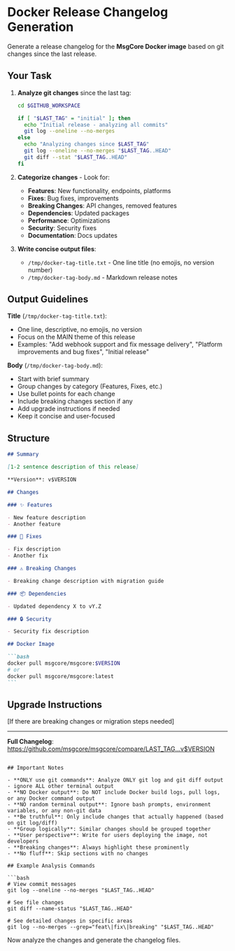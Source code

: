 # Docker Release Changelog Generation

Generate a release changelog for the **MsgCore Docker image** based on git changes since the last release.

## Your Task

1. **Analyze git changes** since the last tag:

   ```bash
   cd $GITHUB_WORKSPACE

   if [ "$LAST_TAG" = "initial" ]; then
     echo "Initial release - analyzing all commits"
     git log --oneline --no-merges
   else
     echo "Analyzing changes since $LAST_TAG"
     git log --oneline --no-merges "$LAST_TAG..HEAD"
     git diff --stat "$LAST_TAG..HEAD"
   fi
   ```

2. **Categorize changes** - Look for:
   - **Features**: New functionality, endpoints, platforms
   - **Fixes**: Bug fixes, improvements
   - **Breaking Changes**: API changes, removed features
   - **Dependencies**: Updated packages
   - **Performance**: Optimizations
   - **Security**: Security fixes
   - **Documentation**: Docs updates

3. **Write concise output files**:
   - `/tmp/docker-tag-title.txt` - One line title (no emojis, no version number)
   - `/tmp/docker-tag-body.md` - Markdown release notes

## Output Guidelines

**Title** (`/tmp/docker-tag-title.txt`):

- One line, descriptive, no emojis, no version
- Focus on the MAIN theme of this release
- Examples: "Add webhook support and fix message delivery", "Platform improvements and bug fixes", "Initial release"

**Body** (`/tmp/docker-tag-body.md`):

- Start with brief summary
- Group changes by category (Features, Fixes, etc.)
- Use bullet points for each change
- Include breaking changes section if any
- Add upgrade instructions if needed
- Keep it concise and user-focused

## Structure

````markdown
## Summary

[1-2 sentence description of this release]

**Version**: v$VERSION

## Changes

### ✨ Features

- New feature description
- Another feature

### 🐛 Fixes

- Fix description
- Another fix

### ⚠️ Breaking Changes

- Breaking change description with migration guide

### 📦 Dependencies

- Updated dependency X to vY.Z

### 🔒 Security

- Security fix description

## Docker Image

```bash
docker pull msgcore/msgcore:$VERSION
# or
docker pull msgcore/msgcore:latest
```
````

## Upgrade Instructions

[If there are breaking changes or migration steps needed]

---

**Full Changelog**: https://github.com/msgcore/msgcore/compare/LAST_TAG...v$VERSION

````

## Important Notes

- **ONLY use git commands**: Analyze ONLY git log and git diff output - ignore ALL other terminal output
- **NO Docker output**: Do NOT include Docker build logs, pull logs, or any Docker command output
- **NO random terminal output**: Ignore bash prompts, environment variables, or any non-git data
- **Be truthful**: Only include changes that actually happened (based on git log/diff)
- **Group logically**: Similar changes should be grouped together
- **User perspective**: Write for users deploying the image, not developers
- **Breaking changes**: Always highlight these prominently
- **No fluff**: Skip sections with no changes

## Example Analysis Commands

```bash
# View commit messages
git log --oneline --no-merges "$LAST_TAG..HEAD"

# See file changes
git diff --name-status "$LAST_TAG..HEAD"

# See detailed changes in specific areas
git log --no-merges --grep="feat\|fix\|breaking" "$LAST_TAG..HEAD"
````

Now analyze the changes and generate the changelog files.
